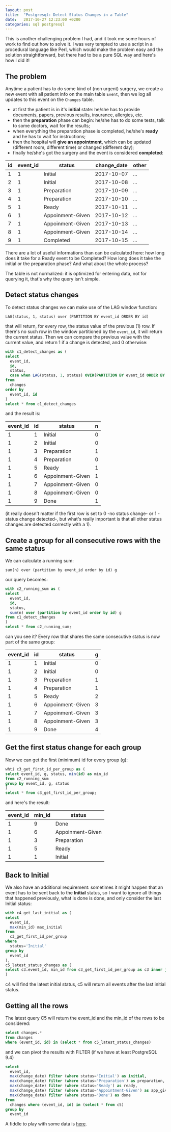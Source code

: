 ```yaml
---
layout: post
title:  "Postgresql: Detect Status Changes in a Table"
date:   2017-10-27 12:23:00 +0200
categories: sql postgresql
---
```

This is another challenging problem I had, and it took me some hours of work to find out how to solve it.
I was very tempted to use a script in a procedural language like Perl, which would make the problem easy and
the solution straightforward, but there had to be a pure SQL way and here's how I did it!

## The problem

Anytime a patient has to do some kind of (non urgent) surgery, we create a new event with all patient info on the main table 
`Event`, then we log all updates to this event on the `Changes` table.

- at first the patient is in it's **initial** state: he/she has to provide documents, papers, previous results, insurance, allergies, etc.
- then the **preparation** phase can begin: he/she has to do some tests, talk to some doctors, wait for the results;
- when everything the preparation phase is completed, he/she's **ready** and he has to wait for instructions;
- then the hospital will **give an appointment**, which can be updated (different room, different time) or changed (different day);
- finally he/she's got the surgery and the event is considered **completed**:

id | event_id |           status | change_date | other
---|----------|------------------|-------------|------
1  | 1        |          Initial |  2017-10-07 |   ...
2  | 1        |          Initial |  2017-10-08 |   ...
3  | 1        |      Preparation |  2017-10-09 |   ...
4  | 1        |      Preparation |  2017-10-10 |   ...
5  | 1        |            Ready |  2017-10-11 |   ...
6  | 1        | Appoinment-Given |  2017-10-12 |   ...
7  | 1        | Appoinment-Given |  2017-10-13 |   ...
8  | 1        | Appoinment-Given |  2017-10-14 |   ...
9  | 1        |        Completed |  2017-10-15 |   ...

There are a lot of useful informations than can be calculated here: how long does it take for a Ready event to be Completed? How long does it take
the initial or the preparation phase? And what about the whole process?

The table is not normalized: it is optimized for entering data, not for querying it, that's why the query isn't simple.

## Detect status changes

To detect status changes we can make use of the LAG window function:

    LAG(status, 1, status) over (PARTITION BY event_id ORDER BY id)

that will return, for every row, the status value of the previous (1) row.  If there's no such row in the window partitioned by the `event_id`,
it will return the current status. Then we can compare the previous value with the current value, and return 1 if a change is detected, and 0 otherwise:

````sql
with c1_detect_changes as (
select
  event_id,
  id,
  status,
  case when LAG(status, 1, status) OVER(PARTITION BY event_id ORDER BY id) = status then 0 else 1 end as n
from
  changes
order by
  event_id, id
)
select * from c1_detect_changes
````

and the result is:

event_id | id |           status | n
---------|----|------------------|--
       1 |  1 |          Initial | 0
       1 |  2 |          Initial | 0
       1 |  3 |      Preparation | 1
       1 |  4 |      Preparation | 0
       1 |  5 |            Ready | 1
       1 |  6 | Appoinment-Given | 1
       1 |  7 | Appoinment-Given | 0
       1 |  8 | Appoinment-Given | 0
       1 |  9 |             Done | 1

(it really doesn't matter if the first row is set to 0 -no status change- or 1 -status change detected-, but what's really important is that all other status changes are detected correctly with a 1).

## Create a group for all consecutive rows with the same status

We can calculate a running sum:

    sum(n) over (partition by event_id order by id) g

our query becomes:

````sql
with c2_running_sum as (
select
  event_id,
  id,
  status,
  sum(n) over (partition by event_id order by id) g
from c1_detect_changes
)
select * from c2_running_sum;
````

can you see it? Every row that shares the same consecutive status is now part of the same group:

event_id | id |           status | g
---------|----|------------------|--
       1 |  1 |          Initial | 0
       1 |  2 |          Initial | 0
       1 |  3 |      Preparation | 1
       1 |  4 |      Preparation | 1
       1 |  5 |            Ready | 2
       1 |  6 | Appoinment-Given | 3
       1 |  7 | Appoinment-Given | 3
       1 |  8 | Appoinment-Given | 3
       1 |  9 |             Done | 4

## Get the first status change for each group

Now we can get the first (minimum) id for every group (g):

````sql
whti c3_get_first_id_per_group as (
select event_id, g, status, min(id) as min_id
from c2_running_sum
group by event_id, g, status
)
select * from c3_get_first_id_per_group;
````

and here's the result:

 event_id | min_id |           status
----------|--------|-----------------
        1 |      9 |             Done
        1 |      6 | Appoinment-Given
        1 |      3 |      Preparation
        1 |      5 |            Ready
        1 |      1 |          Initial

## Back to Initial

We also have an additional requirement: sometimes it might happen that an event has to be sent back to the **Initial** status,
so I want to ignore all things that happened previously, what is done is done, and only consider the last Initial status:

````sql
with c4_get_last_initial as (
select
  event_id,
  max(min_id) max_initial
from
  c3_get_first_id_per_group
where
  status='Initial'
group by
  event_id
),
c5_latest_status_changes as (
select c3.event_id, min_id from c3_get_first_id_per_group as c3 inner join c4_get_last_initial as c4 on c3.event_id=c4.event_id where c3.min_id >= c4.max_initial
)
````

c4 will find the latest initial status, c5 will return all events after the last initial status.

## Getting all the rows

The latest query C5 will return the event_id and the min_id of the rows to be considered:

````sql
select changes.*
from changes
where (event_id, id) in (select * from c5_latest_status_changes)
````

and we can pivot the results with FILTER (if we have at least PostgreSQL 9.4)

````sql
select
  event_id,
  max(change_date) filter (where status='Initial') as initial,
  max(change_date) filter (where status='Preparation') as preparation,
  max(change_date) filter (where status='Ready') as ready,
  max(change_date) filter (where status='Appointment-Given') as app_given,
  max(change_date) filter (where status='Done') as done
from
  changes where (event_id, id) in (select * from c5)
group by
  event_id
````

A fiddle to play with some data is [here](http://sqlfiddle.com/#!17/7113d/1).